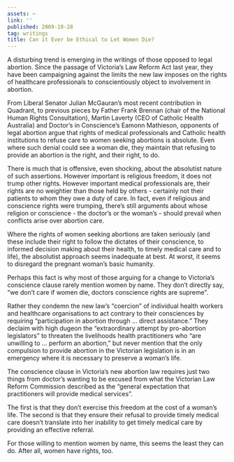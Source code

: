 ```yaml
---
assets: ~
link: ''
published: 2009-10-28
tag: writings
title: Can it Ever be Ethical to Let Women Die?
---
```

A disturbing trend is emerging in the writings of those opposed to legal
abortion. Since the passage of Victoria’s Law Reform Act last year, they
have been campaigning against the limits the new law imposes on the
rights of healthcare professionals to conscientiously object to
involvement in abortion.

From Liberal Senator Julian McGauran’s most recent contribution in
Quadrant, to previous pieces by Father Frank Brennan (chair of the
National Human Rights Consultation), Martin Laverty (CEO of Catholic
Health Australia) and Doctor’s in Conscience’s Eamonn Mathieson,
opponents of legal abortion argue that rights of medical professionals
and Catholic health institutions to refuse care to women seeking
abortions is absolute. Even where such denial could see a woman die,
they maintain that refusing to provide an abortion is the right, and
their right, to do.

There is much that is offensive, even shocking, about the absolutist
nature of such assertions. However important is religious freedom, it
does not trump other rights. However important medical professionals
are, their rights are no weightier than those held by others - certainly
not their patients to whom they owe a duty of care. In fact, even if
religious and conscience rights were trumping, there’s still arguments
about whose religion or conscience - the doctor’s or the woman’s -
should prevail when conflicts arise over abortion care.

Where the rights of women seeking abortions are taken seriously (and
these include their right to follow the dictates of their conscience, to
informed decision making about their health, to timely medical care and
to life), the absolutist approach seems inadequate at best. At worst, it
seems to disregard the pregnant woman’s basic humanity.

Perhaps this fact is why most of those arguing for a change to
Victoria’s conscience clause rarely mention women by name. They don’t
directly say, “we don’t care if women die, doctors conscience rights are
supreme”.

Rather they condemn the new law’s “coercion” of individual health
workers and healthcare organisations to act contrary to their
consciences by requiring “participation in abortion through … direct
assistance.” They declaim with high dugeon the “extraordinary attempt by
pro-abortion legislators” to threaten the livelihoods health
practitioners who “are unwilling to … perform an abortion,” but never
mention that the only compulsion to provide abortion in the Victorian
legislation is in an emergency where it is necessary to preserve a
woman’s life.

The conscience clause in Victoria’s new abortion law requires just two
things from doctor’s wanting to be excused from what the Victorian Law
Reform Commission described as the “general expectation that
practitioners will provide medical services”.

The first is that they don’t exercise this freedom at the cost of a
woman’s life. The second is that they ensure their refusal to provide
timely medical care doesn’t translate into her inability to get timely
medical care by providing an effective referral.

For those willing to mention women by name, this seems the least they
can do. After all, women have rights, too.